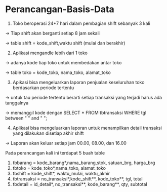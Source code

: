 # Perancangan-Basis-Data
1. Toko beroperasi 24*7 hari dalam pembagian shift sebanyak 3 kali

-> Tiap shift akan berganti setiap 8 jam sekali

-> table shift = kode_shift,waktu shift (mulai dan berakhir)

2. Aplikasi mengandle lebih dari 1 toko

-> adanya kode tiap toko untuk membedakan antar toko

-> table toko = kode_toko, nama_toko, alamat_toko

3. Apikasi bisa mengeluarkan laporan penjualan keseluruhan toko berdasarkan periode tertentu

-> untuk tau periode tertentu berarti setiap transaksi yang terjadi harus ada tanggalnya

-> memanggil kode dengan SELECT * FROM tbtransaksi WHERE tgl between " " and " ";

4. Aplikasi bisa mengeluarkan laporan untuk menampilkan detail transaksi yang dilakukan disetiap akhir shift

-> Laporan akan keluar setiap jam 00.00, 08.00, dan 16.00


Pada perancangan kali ini terdapat 5 buah table
1. tbbarang = kode_barang*,nama_barang,stok, satuan_brg, harga_brg
2. tbtoko = kode_toko*,nama_toko, alamat_toko
3. tbshift = kode_shift*, waktu_mulai, waktu_akhir
4. tbtransaksi = no_transaksi*,kode_shift**, kode_toko**, tgl, total
5. tbdetail = id_detail*, no_transaksi**, kode_barang**, qty, subtotal



